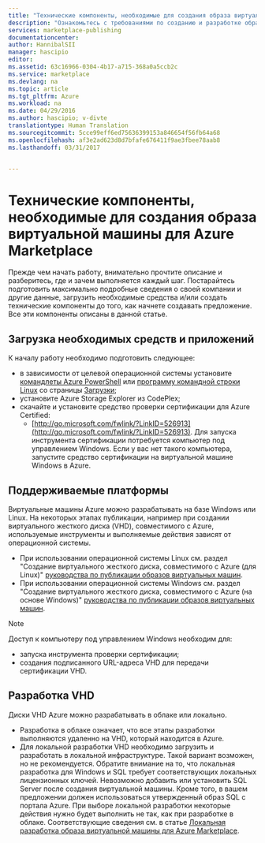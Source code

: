 ```yaml
---
title: "Технические компоненты, необходимые для создания образа виртуальной машины для Azure Marketplace | Документация Майкрософт"
description: "Ознакомьтесь с требованиями по созданию и разработке образа виртуальной машины для Azure Marketplace, предназначенного для продажи."
services: marketplace-publishing
documentationcenter: 
author: HannibalSII
manager: hascipio
editor: 
ms.assetid: 63c16966-0304-4b17-a715-368a0a5ccb2c
ms.service: marketplace
ms.devlang: na
ms.topic: article
ms.tgt_pltfrm: Azure
ms.workload: na
ms.date: 04/29/2016
ms.author: hascipio; v-divte
translationtype: Human Translation
ms.sourcegitcommit: 5cce99eff6ed75636399153a846654f56fb64a68
ms.openlocfilehash: af3e2ad623d8d7bfafe676411f9ae3fbee78aab8
ms.lasthandoff: 03/31/2017


---
```

# <a name="technical-prerequisites-for-creating-a-virtual-machine-image-for-the-azure-marketplace"></a>Технические компоненты, необходимые для создания образа виртуальной машины для Azure Marketplace
Прежде чем начать работу, внимательно прочтите описание и разберитесь, где и зачем выполняется каждый шаг. Постарайтесь подготовить максимально подробные сведения о своей компании и другие данные, загрузить необходимые средства и/или создать технические компоненты до того, как начнете создавать предложение. Все эти компоненты описаны в данной статье.  

## <a name="download-needed-tools--applications"></a>Загрузка необходимых средств и приложений
К началу работу необходимо подготовить следующее:

* в зависимости от целевой операционной системы установите [командлеты Azure PowerShell](https://www.microsoft.com/web/handlers/webpi.ashx/getinstaller/WindowsAzurePowershellGet.3f.3f.3fnew.appids) или [программу командной строки Linux](https://go.microsoft.com/fwlink/?LinkId=253472&clcid=0x409) со страницы [Загрузки](https://azure.microsoft.com/downloads/);
* установите Azure Storage Explorer из CodePlex;
* скачайте и установите средство проверки сертификации для Azure Certified:
  * [http://go.microsoft.com/fwlink/?LinkID=526913](http://go.microsoft.com/fwlink/?LinkID=526913). Для запуска инструмента сертификации потребуется компьютер под управлением Windows. Если у вас нет такого компьютера, запустите средство сертификации на виртуальной машине Windows в Azure.

## <a name="platforms-supported"></a>Поддерживаемые платформы
Виртуальные машины Azure можно разрабатывать на базе Windows или Linux. На некоторых этапах публикации, например при создании виртуального жесткого диска (VHD), совместимого с Azure, используемые инструменты и выполняемые действия зависят от операционной системы.  

* При использовании операционной системы Linux см. раздел "Создание виртуального жесткого диска, совместимого с Azure (для Linux)" [руководства по публикации образов виртуальных машин](marketplace-publishing-vm-image-creation.md).
* При использовании операционной системы Windows см. раздел "Создание виртуального жесткого диска, совместимого с Azure (на основе Windows)" [руководства по публикации образов виртуальных машин](marketplace-publishing-vm-image-creation.md).

> [!NOTE]
> Доступ к компьютеру под управлением Windows необходим для:
> 
> * запуска инструмента проверки сертификации;
> * создания подписанного URL-адреса VHD для передачи сертификации VHD.
> 
> 

## <a name="develop-your-vhd"></a>Разработка VHD
Диски VHD Azure можно разрабатывать в облаке или локально.

* Разработка в облаке означает, что все этапы разработки выполняются удаленно на VHD, который находится в Azure.
* Для локальной разработки VHD необходимо загрузить и разработать в локальной инфраструктуре. Такой вариант возможен, но не рекомендуется. Обратите внимание на то, что локальная разработка для Windows и SQL требует соответствующих локальных лицензионных ключей. Невозможно добавить или установить SQL Server после создания виртуальной машины. Кроме того, в вашем предложении должен использоваться утвержденный образ SQL с портала Azure. При выборе локальной разработки некоторые действия нужно будет выполнить не так, как при разработке в облаке. Соответствующие сведения см. в статье [Локальная разработка образа виртуальной машины для Azure Marketplace](marketplace-publishing-vm-image-creation-on-premise.md).

[link-acct-creation]:marketplace-publishing-accounts-creation-registration.md

